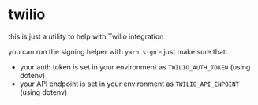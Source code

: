 # twilio
this is just a utility to help with Twilio integration

you can run the signing helper with ```yarn sign``` - just make sure that:
* your auth token is set in your environment as ```TWILIO_AUTH_TOKEN``` (using dotenv)
* your API endpoint is set in your environment as ```TWILIO_API_ENPOINT``` (using dotenv)
